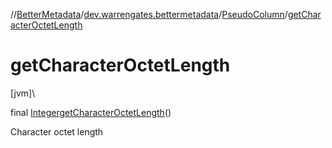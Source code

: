 //[BetterMetadata](../../../index.md)/[dev.warrengates.bettermetadata](../index.md)/[PseudoColumn](index.md)/[getCharacterOctetLength](get-character-octet-length.md)

# getCharacterOctetLength

[jvm]\

final [Integer](https://docs.oracle.com/javase/8/docs/api/java/lang/Integer.html)[getCharacterOctetLength](get-character-octet-length.md)()

Character octet length
